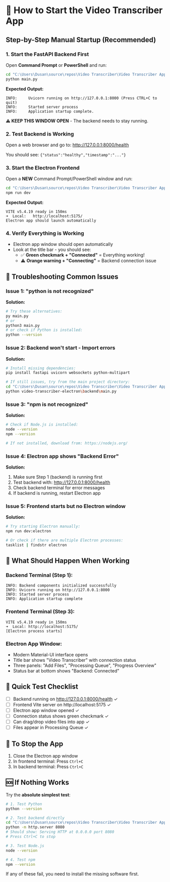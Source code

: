 # 🚀 How to Start the Video Transcriber App

## Step-by-Step Manual Startup (Recommended)

### 1. Start the FastAPI Backend First
Open **Command Prompt** or **PowerShell** and run:
```bash
cd "C:\Users\Dusan\source\repos\Video Transcriber\Video Transcriber App\video-transcriber-electron\backend"
python main.py
```

**Expected Output:**
```
INFO:     Uvicorn running on http://127.0.0.1:8000 (Press CTRL+C to quit)
INFO:     Started server process
INFO:     Application startup complete.
```

**⚠️ KEEP THIS WINDOW OPEN** - The backend needs to stay running.

### 2. Test Backend is Working
Open a web browser and go to: http://127.0.0.1:8000/health

You should see: `{"status":"healthy","timestamp":"..."}`

### 3. Start the Electron Frontend
Open a **NEW** Command Prompt/PowerShell window and run:
```bash
cd "C:\Users\Dusan\source\repos\Video Transcriber\Video Transcriber App\video-transcriber-electron"
npm run dev
```

**Expected Output:**
```
VITE v5.4.19 ready in 150ms
➜  Local:   http://localhost:5175/
Electron app should launch automatically
```

### 4. Verify Everything is Working
- Electron app window should open automatically
- Look at the title bar - you should see:
  - ✅ **Green checkmark + "Connected"** = Everything working!
  - ⚠️ **Orange warning + "Connecting"** = Backend connection issue

## 🐛 Troubleshooting Common Issues

### Issue 1: "python is not recognized"
**Solution:**
```bash
# Try these alternatives:
py main.py
# or
python3 main.py
# or check if Python is installed:
python --version
```

### Issue 2: Backend won't start - Import errors
**Solution:**
```bash
# Install missing dependencies:
pip install fastapi uvicorn websockets python-multipart

# If still issues, try from the main project directory:
cd "C:\Users\Dusan\source\repos\Video Transcriber\Video Transcriber App"
python video-transcriber-electron\backend\main.py
```

### Issue 3: "npm is not recognized"
**Solution:**
```bash
# Check if Node.js is installed:
node --version
npm --version

# If not installed, download from: https://nodejs.org/
```

### Issue 4: Electron app shows "Backend Error"
**Solution:**
1. Make sure Step 1 (backend) is running first
2. Test backend with: http://127.0.0.1:8000/health
3. Check backend terminal for error messages
4. If backend is running, restart Electron app

### Issue 5: Frontend starts but no Electron window
**Solution:**
```bash
# Try starting Electron manually:
npm run dev:electron

# Or check if there are multiple Electron processes:
tasklist | findstr electron
```

## 🎯 What Should Happen When Working

### Backend Terminal (Step 1):
```
INFO: Backend components initialized successfully
INFO: Uvicorn running on http://127.0.0.1:8000
INFO: Started server process
INFO: Application startup complete
```

### Frontend Terminal (Step 3):
```
VITE v5.4.19 ready in 150ms
➜  Local: http://localhost:5175/
[Electron process starts]
```

### Electron App Window:
- Modern Material-UI interface opens
- Title bar shows "Video Transcriber" with connection status
- Three panels: "Add Files", "Processing Queue", "Progress Overview"
- Status bar at bottom shows "Backend: Connected"

## 📝 Quick Test Checklist

- [ ] Backend running on http://127.0.0.1:8000/health ✓
- [ ] Frontend Vite server on http://localhost:5175 ✓  
- [ ] Electron app window opened ✓
- [ ] Connection status shows green checkmark ✓
- [ ] Can drag/drop video files into app ✓
- [ ] Files appear in Processing Queue ✓

## 🔄 To Stop the App

1. Close the Electron app window
2. In frontend terminal: Press `Ctrl+C`
3. In backend terminal: Press `Ctrl+C`

## 🆘 If Nothing Works

Try the **absolute simplest test**:
```bash
# 1. Test Python
python --version

# 2. Test backend directly
cd "C:\Users\Dusan\source\repos\Video Transcriber\Video Transcriber App"
python -m http.server 8080
# Should show: Serving HTTP at 0.0.0.0 port 8080
# Press Ctrl+C to stop

# 3. Test Node.js
node --version

# 4. Test npm
npm --version
```

If any of these fail, you need to install the missing software first.